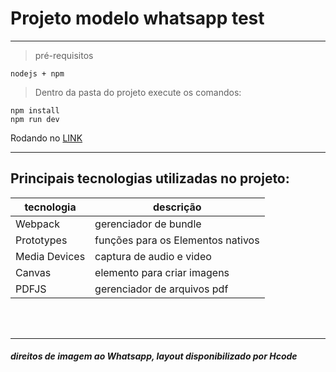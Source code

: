 # Projeto modelo whatsapp test

---

> pré-requisitos
~~~
nodejs + npm
~~~

>Dentro da pasta do projeto execute os comandos:
```
npm install
npm run dev
```

Rodando no [LINK](http://127.0.0.1:8080)

---

## Principais tecnologias utilizadas no projeto:

tecnologia    | descrição
---------     | ------
Webpack       | gerenciador de bundle
Prototypes    | funções para os Elementos nativos
Media Devices | captura de audio e video
Canvas        | elemento para criar imagens
PDFJS         | gerenciador de arquivos pdf

<br><br>

---

##### direitos de imagem ao *Whatsapp*, layout disponibilizado por *Hcode*